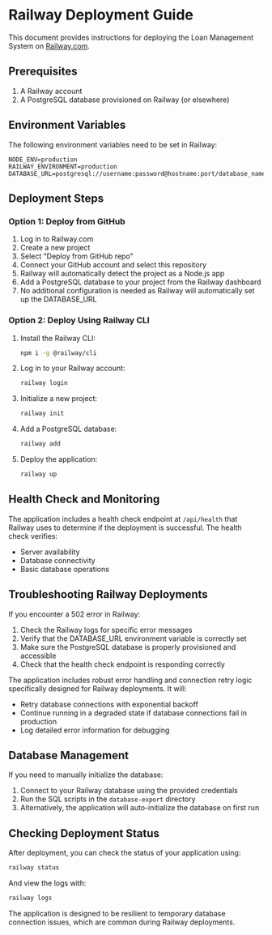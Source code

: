 # Railway Deployment Guide

This document provides instructions for deploying the Loan Management System on [Railway.com](https://railway.com).

## Prerequisites

1. A Railway account
2. A PostgreSQL database provisioned on Railway (or elsewhere)

## Environment Variables

The following environment variables need to be set in Railway:

```
NODE_ENV=production
RAILWAY_ENVIRONMENT=production
DATABASE_URL=postgresql://username:password@hostname:port/database_name
```

## Deployment Steps

### Option 1: Deploy from GitHub

1. Log in to Railway.com
2. Create a new project
3. Select "Deploy from GitHub repo"
4. Connect your GitHub account and select this repository
5. Railway will automatically detect the project as a Node.js app
6. Add a PostgreSQL database to your project from the Railway dashboard
7. No additional configuration is needed as Railway will automatically set up the DATABASE_URL

### Option 2: Deploy Using Railway CLI

1. Install the Railway CLI:
   ```bash
   npm i -g @railway/cli
   ```

2. Log in to your Railway account:
   ```bash
   railway login
   ```

3. Initialize a new project:
   ```bash
   railway init
   ```

4. Add a PostgreSQL database:
   ```bash
   railway add
   ```

5. Deploy the application:
   ```bash
   railway up
   ```

## Health Check and Monitoring

The application includes a health check endpoint at `/api/health` that Railway uses to determine if the deployment is successful. The health check verifies:

- Server availability
- Database connectivity
- Basic database operations

## Troubleshooting Railway Deployments

If you encounter a 502 error in Railway:

1. Check the Railway logs for specific error messages
2. Verify that the DATABASE_URL environment variable is correctly set
3. Make sure the PostgreSQL database is properly provisioned and accessible
4. Check that the health check endpoint is responding correctly

The application includes robust error handling and connection retry logic specifically designed for Railway deployments. It will:

- Retry database connections with exponential backoff
- Continue running in a degraded state if database connections fail in production
- Log detailed error information for debugging

## Database Management

If you need to manually initialize the database:

1. Connect to your Railway database using the provided credentials
2. Run the SQL scripts in the `database-export` directory
3. Alternatively, the application will auto-initialize the database on first run

## Checking Deployment Status

After deployment, you can check the status of your application using:

```bash
railway status
```

And view the logs with:

```bash
railway logs
```

The application is designed to be resilient to temporary database connection issues, which are common during Railway deployments.